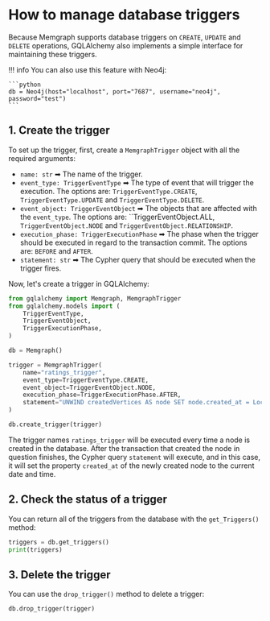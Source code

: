 # How to manage database triggers

Because Memgraph supports database triggers on `CREATE`, `UPDATE` and `DELETE`
operations, GQLAlchemy also implements a simple interface for maintaining these
triggers. 

!!! info
    You can also use this feature with Neo4j:

    ```python
    db = Neo4j(host="localhost", port="7687", username="neo4j", password="test")
    ```


## 1. Create the trigger

To set up the trigger, first, create a `MemgraphTrigger` object with all the
required arguments:
- `name: str` ➡ The name of the trigger.
- `event_type: TriggerEventType` ➡ The type of event that will trigger the
  execution. The options are: `TriggerEventType.CREATE`,
  `TriggerEventType.UPDATE` and `TriggerEventType.DELETE`.
- `event_object: TriggerEventObject` ➡ The objects that are affected with the
  `event_type`. The options are: ``TriggerEventObject.ALL,
  `TriggerEventObject.NODE` and `TriggerEventObject.RELATIONSHIP`.
- `execution_phase: TriggerExecutionPhase` ➡ The phase when the trigger should
  be executed in regard to the transaction commit. The options are: `BEFORE` and
  `AFTER`.
- `statement: str` ➡ The Cypher query that should be executed when the trigger
  fires.

Now, let's create a trigger in GQLAlchemy:

```python
from gqlalchemy import Memgraph, MemgraphTrigger
from gqlalchemy.models import (
    TriggerEventType,
    TriggerEventObject,
    TriggerExecutionPhase,
)

db = Memgraph()

trigger = MemgraphTrigger(
    name="ratings_trigger",
    event_type=TriggerEventType.CREATE,
    event_object=TriggerEventObject.NODE,
    execution_phase=TriggerExecutionPhase.AFTER,
    statement="UNWIND createdVertices AS node SET node.created_at = LocalDateTime()",
)

db.create_trigger(trigger)
```

The trigger names `ratings_trigger` will be executed every time a node is
created in the database. After the transaction that created the node in question
finishes, the Cypher query `statement` will execute, and in this case, it will
set the property `created_at` of the newly created node to the current date and
time. 

## 2. Check the status of a trigger

You can return all of the triggers from the database with the `get_Triggers()`
method:

```python
triggers = db.get_triggers()
print(triggers)
```

## 3. Delete the trigger

You can use the `drop_trigger()` method to delete a trigger:

```python
db.drop_trigger(trigger)
```
